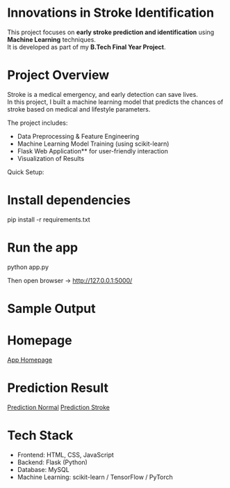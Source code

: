 
#  Innovations in Stroke Identification

This project focuses on **early stroke prediction and identification** using **Machine Learning** techniques.  
It is developed as part of my **B.Tech Final Year Project**.  

#  Project Overview
Stroke is a medical emergency, and early detection can save lives.  
In this project, I built a machine learning model that predicts the chances of stroke based on medical and lifestyle parameters.  

The project includes:  
- Data Preprocessing & Feature Engineering  
- Machine Learning Model Training (using scikit-learn)  
- Flask Web Application** for user-friendly interaction  
- Visualization of Results
  
 Quick Setup:
# Install dependencies
pip install -r requirements.txt

# Run the app
python app.py 

Then open browser → http://127.0.0.1:5000/

#   Sample Output
# Homepage 
[App Homepage](https://github.com/Divyasree1405/Stroke-Prediction-Project/blob/main/stroke%20identification/Screenshots/home_page.png)
# Prediction Result
[Prediction Normal](https://github.com/Divyasree1405/Stroke-Prediction-Project/blob/main/stroke%20identification/Screenshots/result.png)
[Prediction Stroke]()


#    Tech Stack
- Frontend: HTML, CSS, JavaScript
- Backend: Flask (Python)
- Database: MySQL
- Machine Learning: scikit-learn / TensorFlow / PyTorch
